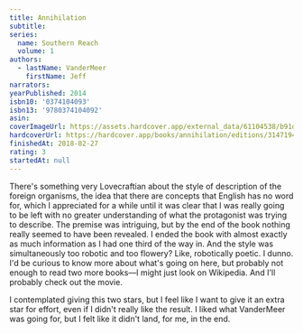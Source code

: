 ```yaml
---
title: Annihilation
subtitle:
series:
  name: Southern Reach
  volume: 1
authors:
  - lastName: VanderMeer
    firstName: Jeff
narrators:
yearPublished: 2014
isbn10: '0374104093'
isbn13: '9780374104092'
asin:
coverImageUrl: https://assets.hardcover.app/external_data/61104538/b91d0115043c247a33f6cea3d9aa571ff85721df.jpeg
hardcoverUrl: https://hardcover.app/books/annihilation/editions/31471949
finishedAt: 2018-02-27
rating: 3
startedAt: null
---
```


There's something very Lovecraftian about the style of description of the foreign organisms, the idea that there are concepts that English has no word for, which I appreciated for a while until it was clear that I was really going to be left with no greater understanding of what the protagonist was trying to describe. The premise was intriguing, but by the end of the book nothing really seemed to have been revealed. I ended the book with almost exactly as much information as I had one third of the way in. And the style was simultaneously too robotic and too flowery? Like, robotically poetic. I dunno. I'd be curious to know more about what's going on here, but probably not enough to read two more books—I might just look on Wikipedia. And I'll probably check out the movie.

I contemplated giving this two stars, but I feel like I want to give it an extra star for effort, even if I didn't really like the result. I liked what VanderMeer was going for, but I felt like it didn't land, for me, in the end.
